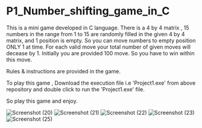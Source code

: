 # P1_Number_shifting_game_in_C

This is a mini game developed in C language. 
There is a 4 by 4 matrix , 15 numbers in the range from 1 to 15 are randomly filled in the given 4 by 4 matrix, and 1 position is empty.
So you can move numbers to empty position ONLY 1 at time. 
For each valid move your total number of given moves will decease by 1. 
Initially you are provided 100 move. So you have to win within this move.  

Rules &amp; instructions are provided in the game. 

To play this game , Download the execution file i.e 'Project1.exe' from above repository and double click to run the 'Project1.exe' file.  

So play this game and enjoy.


![Screenshot (20)](https://user-images.githubusercontent.com/75175481/185608395-82e7aa57-343f-45ab-8c9c-6f0dabc195c6.png)
![Screenshot (21)](https://user-images.githubusercontent.com/75175481/185608474-f1d7bb6d-f2dd-46dc-98df-9fc16487e9db.png)
![Screenshot (22)](https://user-images.githubusercontent.com/75175481/185608527-17c2b09f-ab07-496e-b94a-9dec82790d4e.png)
![Screenshot (23)](https://user-images.githubusercontent.com/75175481/185608548-54d9e542-8a75-482d-bd14-44f33ebf7b3b.png)
![Screenshot (25)](https://user-images.githubusercontent.com/75175481/185608559-bf59f83b-e4ab-4934-95da-5a575295401a.png)
